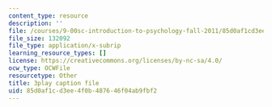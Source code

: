 ```yaml
---
content_type: resource
description: ''
file: /courses/9-00sc-introduction-to-psychology-fall-2011/85d0af1cd3ee4f0b487646f04ab9fbf2_bihrpOS0qtY.srt
file_size: 132092
file_type: application/x-subrip
learning_resource_types: []
license: https://creativecommons.org/licenses/by-nc-sa/4.0/
ocw_type: OCWFile
resourcetype: Other
title: 3play caption file
uid: 85d0af1c-d3ee-4f0b-4876-46f04ab9fbf2
---
```

